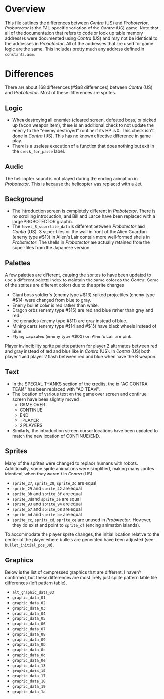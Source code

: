 # Overview
This file outlines the differences between _Contra_ (US) and _Probotector_.
_Probotector_ is the PAL-specific variation of the _Contra_ (US) game.  Note
that all of the documentation that refers to code or look up table memory
addresses were documented using _Contra_ (US) and may not be identical to the
addresses in _Probotector_.  All of the addresses that are used for game logic
are the same. This includes pretty much any address defined in `constants.asm`.

# Differences

There are about 168 differences (#$a8 differences) between _Contra_ (US) and
_Probotector_.  Most of these differences are sprites.

## Logic

* When destroying all enemies (cleared screen, defeated boss, or picked up
falcon weapon item), there is an additional check to not update the enemy to the
"enemy destroyed" routine if its HP is 0.  This check isn't done in _Contra_
(US).  This has no known effective difference in game play.
* There is a useless execution of a function that does nothing but exit in the
  `check_for_pause` label.

## Audio

The helicopter sound is not played during the ending animation in _Probotector_.
This is because the helicopter was replaced with a Jet.

## Background

* The introduction screen is completely different in _Probotector_. There is no
  scrolling introduction, and Bill and Lance have been replaced with a large
  PROBOTECTOR graphic.
* The `level_8_supertile_data` is different between _Probotector_ and _Contra_
(US).  3 super-tiles on the wall in front of the Alien Guardian (enemy type
#$10) in Alien's Lair contain more well-formed shells in _Probotector_.  The
shells in _Probotector_ are actually retained from the super-tiles from the
Japanese version.

## Palettes

A few palettes are different, causing the sprites to have been updated to use
a different palette index to maintain the same color as the _Contra_.  Some of
the sprites are different colors due to the sprite changes

* Giant boss soldier's (enemy type #$13) spiked projectiles (enemy type #$14)
  were changed from blue to gray.
* Enemy bullet color is red rather than white.
* Dragon orbs (enemy type #$15) are red and blue rather than grey and red.
* Ice grenades (enemy type #$11) are gray instead of blue.
* Mining carts (enemy type #$14 and #$15) have black wheels instead of blue.
* Flying capsules (enemy type #$03) on Alien's Lair are pink.

Player invincibility sprite palette pattern for player 2 alternates between red
and gray instead of red and blue like in _Contra_ (US).  In _Contra_ (US) both
player 1 and player 2 flash between red and blue when have the B weapon.

## Text

* In the SPECIAL THANKS section of the credits, the to "AC CONTRA TEAM" has been
replaced with "AC TEAM".
* The location of various text on the game over screen and continue screen have
  been slightly moved
  * GAME OVER
  * CONTINUE
  * END
  * 1 PLAYER
  * 2 PLAYERS
* Similarly, the introduction screen cursor locations have been updated to match
  the new location of CONTINUE/END.

## Sprites

Many of the sprites were changed to replace humans with robots.
Additionally, some sprite animations were simplified, making many sprites
identical, when they weren't in _Contra_ (US)

* `sprite_27`, `sprite_28`, `sprite_3c` are equal
* `sprite_29` and `sprite_42` are equal
* `sprite_3b` and `sprite_3f` are equal
* `sprite_3d`and `sprite_3e` are equal
* `sprite_93` and `sprite_94` are equal
* `sprite_b7` and `sprite_b8` are equal
* `sprite_bd` and `sprite_be` are equal
* `sprite_cc`, `sprite_cd`, `sprite_ce` are unused in _Probotector_.  However,
they do exist and point to `sprite_cf` (ending animation islands).

To accommodate the player sprite changes, the initial location relative to the
center of the player where bullets are generated have been adjusted (see
`bullet_initial_pos_00`).

## Graphics

Below is the list of compressed graphics that are different.  I haven't
confirmed, but these differences are most likely just sprite pattern table tile
differences (left pattern table).

* `alt_graphic_data_03`
* `graphic_data_01`
* `graphic_data_02`
* `graphic_data_03`
* `graphic_data_04`
* `graphic_data_05`
* `graphic_data_06`
* `graphic_data_07`
* `graphic_data_08`
* `graphic_data_09`
* `graphic_data_0b`
* `graphic_data_0c`
* `graphic_data_0d`
* `graphic_data_0e`
* `graphic_data_13`
* `graphic_data_15`
* `graphic_data_17`
* `graphic_data_18`
* `graphic_data_19`
* `graphic_data_1a`